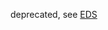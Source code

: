 deprecated, see [EDS](https://storybook.eds.equinor.com/?path=/docs/feedback-progress-indicators-circular--docs)